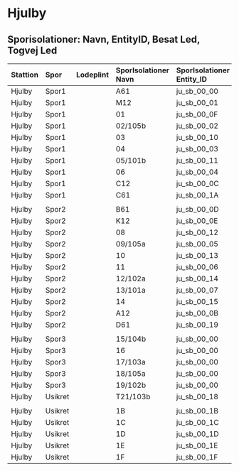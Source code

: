 # Hjulby

## Sporisolationer: Navn, EntityID, Besat Led, Togvej Led

|Stattion|Spor|Lodeplint|SporIsolationer Navn|SporIsolationer Entity_ID|Besat_Rød Entity_ID|Togvej_Grøn Entity_ID|Togvej Opløs|
|:---|:---|:---|:---|:---|:---|:---:|:---:|
|Hjulby|Spor1||A61|ju_sb_00_00|ju_pl_00_5e|ju_pl_00_||
|Hjulby|Spor1||M12|ju_sb_00_01|ju_pl_00_5c|ju_pl_00_||
|Hjulby|Spor1||01|ju_sb_00_0F|ju_pl_00_5b|ju_pl_00_||
|Hjulby|Spor1||02/105b|ju_sb_00_02|ju_pl_00_5a|ju_pl_00_||
|Hjulby|Spor1||03|ju_sb_00_10|ju_pl_00_|ju_pl_00_||
|Hjulby|Spor1||04|ju_sb_00_03|ju_pl_00_|ju_pl_00_||
|Hjulby|Spor1||05/101b|ju_sb_00_11|ju_pl_00_|ju_pl_00_||
|Hjulby|Spor1||06|ju_sb_00_04|ju_pl_00_|ju_pl_00_||
|Hjulby|Spor1||C12|ju_sb_00_0C|ju_pl_00_|ju_pl_00_||
|Hjulby|Spor1||C61|ju_sb_00_1A|ju_pl_00_|ju_pl_00_||
|||||||
|Hjulby|Spor2||B61|ju_sb_00_0D|||
|Hjulby|Spor2||K12|ju_sb_00_0E|||
|Hjulby|Spor2||08|ju_sb_00_12|||
|Hjulby|Spor2||09/105a|ju_sb_00_05|||
|Hjulby|Spor2||10|ju_sb_00_13|||
|Hjulby|Spor2||11|ju_sb_00_06|||
|Hjulby|Spor2||12/102a|ju_sb_00_14|||
|Hjulby|Spor2||13/101a|ju_sb_00_07|||
|Hjulby|Spor2||14|ju_sb_00_15|||
|Hjulby|Spor2||A12|ju_sb_00_0B|||
|Hjulby|Spor2||D61|ju_sb_00_19|||
|||||||
|Hjulby|Spor3||15/104b|ju_sb_00_00|||
|Hjulby|Spor3||16|ju_sb_00_00|||
|Hjulby|Spor3||17/103a|ju_sb_00_00|||
|Hjulby|Spor3||18/105a|ju_sb_00_00|||
|Hjulby|Spor3||19/102b|ju_sb_00_00|||
|Hjulby|Usikret||T21/103b|ju_sb_00_18|||
|||||||
|Hjulby|Usikret|| 1B|ju_sb_00_1B|||
|Hjulby|Usikret|| 1C|ju_sb_00_1C|||
|Hjulby|Usikret|| 1D|ju_sb_00_1D|||
|Hjulby|Usikret|| 1E|ju_sb_00_1E|||
|Hjulby|Usikret|| 1F|ju_sb_00_1F|||


